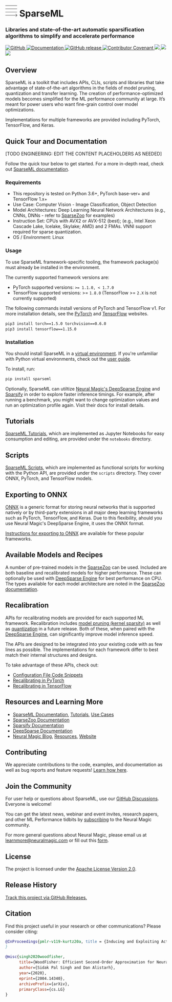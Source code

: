 <!---
Copyright (c) 2021 - present / Neuralmagic, Inc. All Rights Reserved.

Licensed under the Apache License, Version 2.0 (the "License");
you may not use this file except in compliance with the License.
You may obtain a copy of the License at

    http://www.apache.org/licenses/LICENSE-2.0

Unless required by applicable law or agreed to in writing, software
distributed under the License is distributed on an "AS IS" BASIS,
WITHOUT WARRANTIES OR CONDITIONS OF ANY KIND, either express or implied.
See the License for the specific language governing permissions and
limitations under the License.
-->

# ![icon for SparseMl](docs/icon-sparseml.png) SparseML

### Libraries and state-of-the-art automatic sparsification algorithms to simplify and accelerate performance

<p>
    <a href="https://github.com/neuralmagic/comingsoon/blob/master/LICENSE">
        <img alt="GitHub" src="https://img.shields.io/github/license/neuralmagic/comingsoon.svg?color=purple&style=for-the-badge" height=25>
    </a>
    <a href="https://docs.neuralmagic.com/sparseml/">
        <img alt="Documentation" src="https://img.shields.io/website/http/neuralmagic.com/sparseml/index.html.svg?down_color=red&down_message=offline&up_message=online&style=for-the-badge" height=25>
    </a>
    <a href="https://github.com/neuralmagic/sparseml/releases">
        <img alt="GitHub release" src="https://img.shields.io/github/release/neuralmagic/sparseml.svg?style=for-the-badge" height=25>
    </a>
    <a href="https://github.com/neuralmagic.com/comingsoon/blob/master/CODE_OF_CONDUCT.md">
        <img alt="Contributor Covenant" src="https://img.shields.io/badge/Contributor%20Covenant-v2.0%20adopted-ff69b4.svg?color=yellow&style=for-the-badge" height=25>
    </a>
     <a href="https://www.youtube.com/channel/UCo8dO_WMGYbWCRnj_Dxr4EA">
        <img src="https://img.shields.io/badge/-YouTube-red?&style=for-the-badge&logo=youtube&logoColor=white" height=25>
    </a>
     <a href="https://medium.com/limitlessai">
        <img src="https://img.shields.io/badge/medium-%2312100E.svg?&style=for-the-badge&logo=medium&logoColor=white" height=25>
    </a>
    <a href="https://twitter.com/neuralmagic">
        <img src="https://img.shields.io/twitter/follow/neuralmagic?color=darkgreen&label=Follow&style=social" height=25>
    </a>
 </p>

## Overview

SparseML is a toolkit that includes APIs, CLIs, scripts and libraries that take advantage of state-of-the-art algorithms in the fields of model pruning, quantization and transfer learning. The creation of performance-optimized models becomes simplified for the ML performance community at large. It’s meant for power users who want fine-grain control over model optimizations.

Implementations for multiple frameworks are provided including PyTorch, TensorFlow, and Keras.

## Quick Tour and Documentation

[TODO ENGINEERING: EDIT THE CONTENT PLACEHOLDERS AS NEEDED]

Follow the quick tour below to get started.
For a more in-depth read, check out [SparseML documentation](https://docs.neuralmagic.com/sparseml/).

<!--- the docs url will become active at CE Launch. --->

### Requirements

- This repository is tested on Python 3.6+, PyTorch base-ver+ and TensorFlow 1.x+
- Use Case: Computer Vision - Image Classification, Object Detection
- Model Architectures: Deep Learning Neural Network Architectures (e.g., CNNs, DNNs - refer to [SparseZoo](https://docs.neuralmagic.com/sparsezoo/) for examples)
- Instruction Set: CPUs with AVX2 or AVX-512 (best); (e.g., Intel Xeon Cascade Lake, Icelake, Skylake; AMD) and 2 FMAs. VNNI support required for sparse quantization.
- OS / Environment: Linux

### Usage

To use SparseML framework-specific tooling, the framework package(s) must already be installed in the environment.

The currently supported framework versions are:

- PyTorch supported versions: `>= 1.1.0, < 1.7.0`
- TensorFlow supported versions: >= `1.8.0` (TensorFlow >= `2.X` is not currently supported)

The following commands install versions of PyTorch and TensorFlow v1. For more installation details, see the [PyTorch](https://pytorch.org/get-started/locally/) and [TensorFlow](https://www.tensorflow.org/install/pip) websites.

```bash
pip3 install torch==1.5.0 torchvision==0.6.0
pip3 install tensorflow==1.15.0
```

### Installation

You should install SparseML in a [virtual environment](https://docs.python.org/3/library/venv.html). If you're unfamiliar with Python virtual environments, check out the [user guide](https://packaging.python.org/guides/installing-using-pip-and-virtual-environments/).

To install, run:

```bash
pip install sparseml
```

Optionally, SparseML can utiltize [Neural Magic's DeepSparse Engine](https://docs.neuralmagic.com/deepsparse/) and [Sparsify](https://docs.neuralmagic.com/sparsify/) in order to explore  faster inference timings. For example, after running a benchmark, you might want to change optimization values and run an optimization profile again. Visit their docs for install details.

## Tutorials

[SparseML Tutorials](notebooks/), which are implemented as Jupyter Notebooks for easy consumption and editing, are provided under the `notebooks` directory.

## Scripts

[SparseML Scripts](scripts/), which are implemented as functional scripts for working with the Python API,
are provided under the `scripts` directory. They cover ONNX, PyTorch, and TensorFlow models.
  
## Exporting to ONNX

[ONNX](https://onnx.ai/) is a generic format for storing neural networks that is supported natively or by third-party extensions in all major deep learning frameworks such as PyTorch, TensorFlow, and Keras. Due to this flexibility, ahould you use Neural Magic's DeepSparse Engine, it uses the ONNX format.

[Instructions for exporting to ONNX](docs/export-onnx.md) are available for these popular frameworks.

## Available Models and Recipes

A number of pre-trained models in the [SparseZoo](https://docs.neuralmagic.com/sparsezoo/) can be used. Included are both baseline and recalibrated models for higher performance. These can optionally be used with [DeepSparse Engine](https://docs.neuralmagic.com/deepsparse/) for best performance on CPU. The types available for each model architecture are noted in the [SparseZoo documentation](https://docs.neuralmagic.com/sparsezoo/).

## Recalibration

APIs for recalibrating models are provided for each supported ML framework.
Recalibration includes
[model pruning (kernel sparsity)](https://towardsdatascience.com/pruning-deep-neural-network-56cae1ec5505) as well as [quantization](https://towardsdatascience.com/speeding-up-deep-learning-with-quantization-3fe3538cbb9)
in a future release.
Both of these, when paired with the [DeepSparse Engine](https://github.com/neuralmagic/deepsparse/), can significantly improve model inference speed.

The APIs are designed to be integrated into your existing code with as few lines as possible.
The implementations for each framework differ to best match their internal structures and designs.

To take advantage of these APIs, check out:

- [Configuration File Code Snippets](docs/recal-configs.md)
- [Recalibrating in PyTorch](docs/recal-python.md)
- [Recalibrating in TensorFlow](docs/recal-tensorflow.md)

## Resources and Learning More

- [SparseML Documentation](https://docs.neuralmagic.com/sparseml/), [Tutorials](notebooks/), [Use Cases](examples/)
- [SparseZoo Documentation](https://docs.neuralmagic.com/sparsezoo/)
- [Sparsify Documentation](https://docs.neuralmagic.com/sparsify/)
- [DeepSparse Documentation](https://docs.neuralmagic.com/deepsparse/)
- [Neural Magic Blog](https://www.neuralmagic.com/blog/), [Resources](https://www.neuralmagic.com/resources/), [Website](https://www.neuralmagic.com/)

## Contributing

We appreciate contributions to the code, examples, and documentation as well as bug reports and feature requests! [Learn how here](CONTRIBUTING.md).

## Join the Community

For user help or questions about SparseML, use our [GitHub Discussions](https://www.github.com/neuralmagic/sparseml/discussions/). Everyone is welcome!

You can get the latest news, webinar and event invites, research papers, and other ML Performance tidbits by [subscribing](https://neuralmagic.com/subscribe/) to the Neural Magic community.

For more general questions about Neural Magic, please email us at [learnmore@neuralmagic.com](mailto:learnmore@neuralmagic.com) or fill out this [form](http://neuralmagic.com/contact/).

## License

The project is licensed under the [Apache License Version 2.0](LICENSE).

## Release History

[Track this project via GitHub Releases.](https://github.com/neuralmagic/sparseml/releases/)

## Citation

Find this project useful in your research or other communications? Please consider citing:

```bibtex
@InProceedings{pmlr-v119-kurtz20a, title = {Inducing and Exploiting Activation Sparsity for Fast Inference on Deep Neural Networks}, author = {Kurtz, Mark and Kopinsky, Justin and Gelashvili, Rati and Matveev, Alexander and Carr, John and Goin, Michael and Leiserson, William and Moore, Sage and Nell, Bill Shavit, Nir and Alistarh, Dan}, booktitle = {Proceedings of the 37th International Conference on Machine Learning}, pages = {5533--5543}, year = {2020}, editor = {Hal Daumé III and Aarti Singh}, volume = {119}, series = {Proceedings of Machine Learning Research}, address = {Virtual}, month = {13--18 Jul}, publisher = {PMLR}, pdf = {http://proceedings.mlr.press/v119/kurtz20a/kurtz20a.pdf},, url = {http://proceedings.mlr.press/v119/kurtz20a.html}, abstract = {Optimizing convolutional neural networks for fast inference has recently become an extremely active area of research. One of the go-to solutions in this context is weight pruning, which aims to reduce computational and memory footprint by removing large subsets of the connections in a neural network. Surprisingly, much less attention has been given to exploiting sparsity in the activation maps, which tend to be naturally sparse in many settings thanks to the structure of rectified linear (ReLU) activation functions. In this paper, we present an in-depth analysis of methods for maximizing the sparsity of the activations in a trained neural network, and show that, when coupled with an efficient sparse-input convolution algorithm, we can leverage this sparsity for significant performance gains. To induce highly sparse activation maps without accuracy loss, we introduce a new regularization technique, coupled with a new threshold-based sparsification method based on a parameterized activation function called Forced-Activation-Threshold Rectified Linear Unit (FATReLU). We examine the impact of our methods on popular image classification models, showing that most architectures can adapt to significantly sparser activation maps without any accuracy loss. Our second contribution is showing that these these compression gains can be translated into inference speedups: we provide a new algorithm to enable fast convolution operations over networks with sparse activations, and show that it can enable significant speedups for end-to-end inference on a range of popular models on the large-scale ImageNet image classification task on modern Intel CPUs, with little or no retraining cost.} }
}
```

```bibtex
@misc{singh2020woodfisher,
      title={WoodFisher: Efficient Second-Order Approximation for Neural Network Compression}, 
      author={Sidak Pal Singh and Dan Alistarh},
      year={2020},
      eprint={2004.14340},
      archivePrefix={arXiv},
      primaryClass={cs.LG}
}
```
